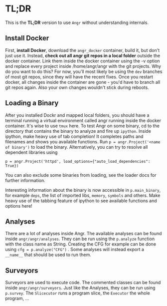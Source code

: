TL;DR
===================

This is the **TL;DR** version to use `Angr` without understanding internals.

Install Docker
-------------
First, **install Docker**, download the `angr_docker` container, build it, but don't just use it.
Instead, **check out all angr git repos in a local folder** outside the docker container. Link them inside the docker container using the -v option and replace every project inside /home/angr/angr with the git projects. 
Why do you want to do this? For now, you'll most likely be using the `dev` branches of most git repos, since they will have the recent fixes. Once you restart docker, all changes inside the container are gone - you'd have to branch all git repos again. Also your own changes wouldn't stick during reboots.

Loading a Binary
-------------
After you installed Dockr and mapped local folders, you should have a terminal running a virtual environment called angr running inside the docker container. It's wise to use `tmux` here.
To test Angr on some binary, cd to the directory that contains the binary to analyze and fire up `ipython`.
Inside ipython, make heavy use of tab completion! It completes paths and filenames and shows you available functions.
Run `p = angr.Project('<name of binary')` to load the binary. Alternatively, you can try to resolve all dependent libraries using 

    p = angr.Project('httpd', load_options={"auto_load_dependencies": True})

You can also exclude some binaries from loading, see the loader docs for further information.

Interesting information about the binary is now accessible in `p.main_binary`, for example `deps`, the list of imported libs, `memory`, `symbols` and others. Make heavy use of the tabbing feature of ipython to see available functions and options here!

Analyses
-------------
There are a lot of analyses inside Angr. The available analyses can be found inside `angr/angr/analyses`. They can be run using the `p.analyze` function with the class name as String. Creating the CFG for example can be done using `cfg = p.analyze("CFG")` . Some analyses will instead export a `__name__`  that should be used to run them.


Surveyors
-------------
Surveyors are used to execute code. The commented classes can be found inside `angr/angr/surveyors`.
Just like the Analyses, they can be run using `p.survey`.
The `Slicecutor` runs a program slice, the `Executor` the whole program, ...